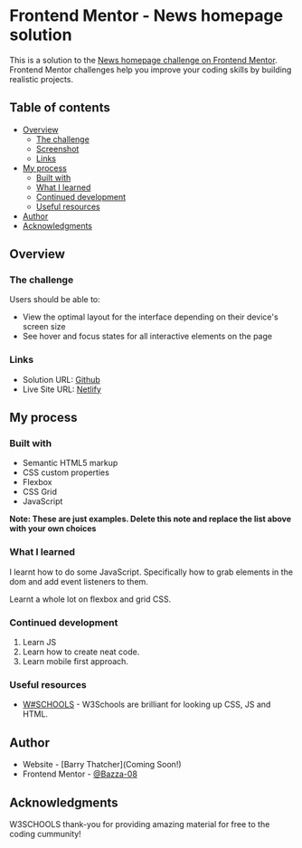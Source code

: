 # Frontend Mentor - News homepage solution

This is a solution to the [News homepage challenge on Frontend Mentor](https://www.frontendmentor.io/challenges/news-homepage-H6SWTa1MFl). Frontend Mentor challenges help you improve your coding skills by building realistic projects.

## Table of contents

- [Overview](#overview)
  - [The challenge](#the-challenge)
  - [Screenshot](#screenshot)
  - [Links](#links)
- [My process](#my-process)
  - [Built with](#built-with)
  - [What I learned](#what-i-learned)
  - [Continued development](#continued-development)
  - [Useful resources](#useful-resources)
- [Author](#author)
- [Acknowledgments](#acknowledgments)

## Overview

### The challenge

Users should be able to:

- View the optimal layout for the interface depending on their device's screen size
- See hover and focus states for all interactive elements on the page

### Links

- Solution URL: [Github](https://github.com/Bazza-08/grid-landing-page)
- Live Site URL: [Netlify](https://cssgrid-landing-page.netlify.app/)

## My process

### Built with

- Semantic HTML5 markup
- CSS custom properties
- Flexbox
- CSS Grid
- JavaScript

**Note: These are just examples. Delete this note and replace the list above with your own choices**

### What I learned

I learnt how to do some JavaScript. Specifically how to grab elements in the dom and add event listeners to them.

Learnt a whole lot on flexbox and grid CSS.

### Continued development

1. Learn JS
2. Learn how to create neat code.
3. Learn mobile first approach.

### Useful resources

- [W#SCHOOLS](https://www.w3schools.com) - W3Schools are brilliant for looking up CSS, JS and HTML.

## Author

- Website - [Barry Thatcher](Coming Soon!)
- Frontend Mentor - [@Bazza-08](https://www.frontendmentor.io/profile/Bazza-08)

## Acknowledgments

W3SCHOOLS thank-you for providing amazing material for free to the coding cummunity!
